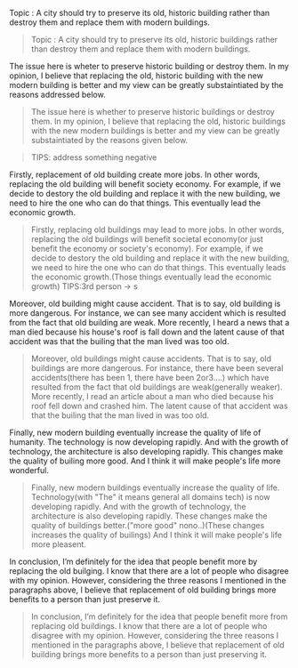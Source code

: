 Topic : A city should try to preserve its old, historic building rather than destroy them and replace them with modern buildings.

>Topic : A city should try to preserve its old, historic buildings rather than destroy them and replace them with modern buildings.

The issue here is wheter to preserve historic building or destroy them. In my opinion, I believe that replacing the old, historic building with the new modern building is better and my view can be greatly substaintiated by the reasons addressed below.
>The issue here is whether to preserve historic buildings or destroy them. In my opinion, I believe that replacing the old, historic buildings with the new modern buildings is better and my view can be greatly substaintiated by the reasons given below. 

> TIPS: address something negative

Firstly, replacement of old building create more jobs. In other words, replacing the old building will benefit society economy. For example, if we decide to destory the old building and replace it with the new building, we need to hire the one who can do that things. This eventually lead the economic growth.
>Firstly, replacing old buildings may lead to more jobs. In other words, replacing the old buildings will benefit societal economy(or just benefit the economy or society's economy). For example, if we decide to destory the old building and replace it with the new building, we need to hire the one who can do that things. This eventually leads the economic growth.(Those things eventually lead the economic growth)
> TIPS:3rd person -> s

Moreover, old building might cause accident. That is to say, old building is more dangerous. For instance, we can see many accident which is resulted from the fact that old building are weak. More recently, I heard a news that a man died because his house's roof is fall down and the latent cause of that accident was that the builing that the man lived was too old.
>Moreover, old buildings might cause accidents. That is to say, old buildings are more dangerous. For instance, there have been several accidents(there has been 1, there have been 2or3....) which have resulted from the fact that old buildings are weak(generally weaker). More recently, I read an article about a man who died because his roof fell down and crashed him. The latent cause of that accident was that the builing that the man lived in was too old.

Finally, new modern building eventually increase the quality of life of humanity. The technology is now developing rapidly. And with the growth of technology, the architecture is also developing rapidly. This changes make the quality of builing more good. And I think it will make people's life more wonderful.
>Finally, new modern buildings eventually increase the quality of life. Technology(with "The" it means general all domains tech) is now developing rapidly. And with the growth of technology, the architecture is also developing rapidly. These changes make the quality of buildings better.("more good" nono..)(These changes increases the quality of builings) And I think it will make people's life more pleasent.

In conclusion, I’m definitely for the idea that people benefit more by replacing the old builging. I know that there are a lot of people who disagree with my opinion. However, considering the three reasons I mentioned in the paragraphs above, I believe that replacement of old building brings more benefits to a person than just preserve it.
>In conclusion, I’m definitely for the idea that people benefit more from replacing old buildings. I know that there are a lot of people who disagree with my opinion. However, considering the three reasons I mentioned in the paragraphs above, I believe that replacement of old building brings more benefits to a person than just preserving it.

